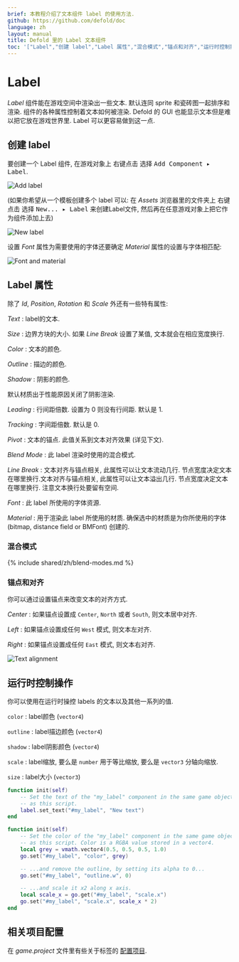 ```yaml
---
brief: 本教程介绍了文本组件 label 的使用方法.
github: https://github.com/defold/doc
language: zh
layout: manual
title: Defold 里的 Label 文本组件
toc: '["Label","创建 label","Label 属性","混合模式","锚点和对齐","运行时控制操作","相关项目配置"]'
---
```


# Label

*Label* 组件能在游戏空间中渲染出一些文本. 默认连同 sprite 和瓷砖图一起排序和渲染. 组件的各种属性控制着文本如何被渲染. Defold 的 GUI 也能显示文本但是难以把它放在游戏世界里. Label 可以更容易做到这一点.

## 创建 label

要创建一个 Label 组件, 在游戏对象上 <kbd>右键点击</kbd> 选择 <kbd>Add Component ▸ Label</kbd>.

![Add label](/manuals/images/label/add_label.png)

(如果你希望从一个模板创建多个 label 可以: 在 *Assets* 浏览器里的文件夹上 <kbd>右键点击</kbd> 选择 <kbd>New... ▸ Label</kbd> 来创建Label文件, 然后再在任意游戏对象上把它作为组件添加上去)

![New label](/manuals/images/label/label.png)

设置 *Font* 属性为需要使用的字体还要确定 *Material* 属性的设置与字体相匹配:

![Font and material](/manuals/images/label/font_material.png)

## Label 属性

除了 *Id*, *Position*, *Rotation* 和 *Scale* 外还有一些特有属性:

*Text*
: label的文本.

*Size*
: 边界方块的大小. 如果 *Line Break* 设置了某值, 文本就会在相应宽度换行.

*Color*
: 文本的颜色.

*Outline*
: 描边的颜色.

*Shadow*
: 阴影的颜色.

<div class='sidenote' markdown='1'>
默认材质出于性能原因关闭了阴影渲染.
</div>

*Leading*
: 行间距倍数. 设置为 0 则没有行间距. 默认是 1.

*Tracking*
: 字间距倍数. 默认是 0.

*Pivot*
: 文本的锚点. 此值关系到文本对齐效果 (详见下文).

*Blend Mode*
: 此 label 渲染时使用的混合模式.

*Line Break*
: 文本对齐与锚点相关, 此属性可以让文本流动几行. 节点宽度决定文本在哪里换行.文本对齐与锚点相关, 此属性可以让文本溢出几行. 节点宽度决定文本在哪里换行. 注意文本换行处要留有空间.

*Font*
: 此 label 所使用的字体资源.

*Material*
: 用于渲染此 label 所使用的材质. 确保选中的材质是为你所使用的字体 (bitmap, distance field or BMFont) 创建的.

### 混合模式
{% include shared/zh/blend-modes.md %}

### 锚点和对齐

你可以通过设置锚点来改变文本的对齐方式.

*Center*
: 如果锚点设置成 `Center`, `North` 或者 `South`, 则文本居中对齐.

*Left*
: 如果锚点设置成任何 `West` 模式, 则文本左对齐.

*Right*
: 如果锚点设置成任何 `East` 模式, 则文本右对齐.

![Text alignment](/manuals/images/label/align.png)

## 运行时控制操作

你可以使用在运行时操控 labels 的文本以及其他一系列的值.

`color`
: label颜色 (`vector4`)

`outline`
: label描边颜色 (`vector4`)

`shadow`
: label阴影颜色 (`vector4`)

`scale`
: label缩放, 要么是 `number` 用于等比缩放, 要么是 `vector3` 分轴向缩放.

`size`
: label大小 (`vector3`)

```lua
function init(self)
    -- Set the text of the "my_label" component in the same game object
    -- as this script.
    label.set_text("#my_label", "New text")
end
```

```lua
function init(self)
    -- Set the color of the "my_label" component in the same game object
    -- as this script. Color is a RGBA value stored in a vector4.
    local grey = vmath.vector4(0.5, 0.5, 0.5, 1.0)
    go.set("#my_label", "color", grey)

    -- ...and remove the outline, by setting its alpha to 0...
    go.set("#my_label", "outline.w", 0)

    -- ...and scale it x2 along x axis.
    local scale_x = go.get("#my_label", "scale.x")
    go.set("#my_label", "scale.x", scale_x * 2)
end
```

## 相关项目配置

在 *game.project* 文件里有些关于标签的 [配置项目](/zh/manuals/project-settings#label).